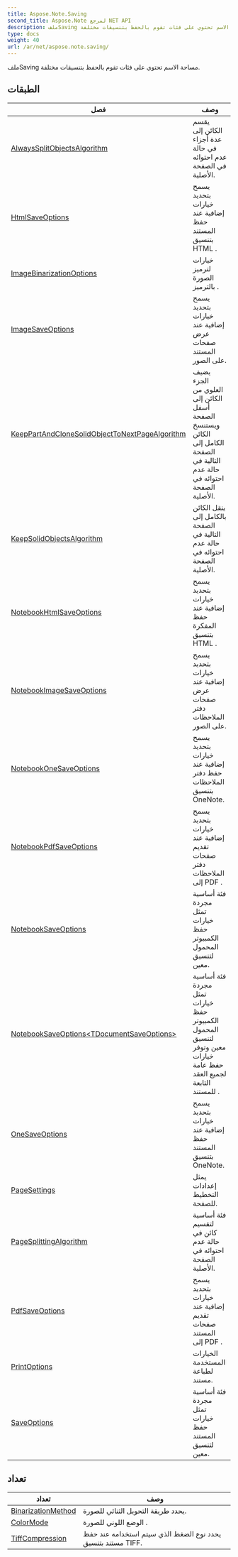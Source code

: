 ```yaml
---
title: Aspose.Note.Saving
second_title: Aspose.Note لمرجع NET API
description: ملفSaving مساحة الاسم تحتوي على فئات تقوم بالحفظ بتنسيقات مختلفة.
type: docs
weight: 40
url: /ar/net/aspose.note.saving/
---
```

ملفSaving مساحة الاسم تحتوي على فئات تقوم بالحفظ بتنسيقات مختلفة.

## الطبقات

| فصل | وصف |
| --- | --- |
| [AlwaysSplitObjectsAlgorithm](./alwayssplitobjectsalgorithm/) | يقسم الكائن إلى عدة أجزاء في حالة عدم احتوائه في الصفحة الأصلية. |
| [HtmlSaveOptions](./htmlsaveoptions/) | يسمح بتحديد خيارات إضافية عند حفظ المستند بتنسيق HTML . |
| [ImageBinarizationOptions](./imagebinarizationoptions/) | خيارات لترميز الصورة بالترميز . |
| [ImageSaveOptions](./imagesaveoptions/) | يسمح بتحديد خيارات إضافية عند عرض صفحات المستند على الصور. |
| [KeepPartAndCloneSolidObjectToNextPageAlgorithm](./keeppartandclonesolidobjecttonextpagealgorithm/) | يضيف الجزء العلوي من الكائن إلى أسفل الصفحة ويستنسخ الكائن الكامل إلى الصفحة التالية في حالة عدم احتوائه في الصفحة الأصلية. |
| [KeepSolidObjectsAlgorithm](./keepsolidobjectsalgorithm/) | ينقل الكائن بالكامل إلى الصفحة التالية في حالة عدم احتوائه في الصفحة الأصلية. |
| [NotebookHtmlSaveOptions](./notebookhtmlsaveoptions/) | يسمح بتحديد خيارات إضافية عند حفظ المفكرة بتنسيق HTML . |
| [NotebookImageSaveOptions](./notebookimagesaveoptions/) | يسمح بتحديد خيارات إضافية عند عرض صفحات دفتر الملاحظات على الصور. |
| [NotebookOneSaveOptions](./notebookonesaveoptions/) | يسمح بتحديد خيارات إضافية عند حفظ دفتر الملاحظات بتنسيق OneNote. |
| [NotebookPdfSaveOptions](./notebookpdfsaveoptions/) | يسمح بتحديد خيارات إضافية عند تقديم صفحات دفتر الملاحظات إلى PDF . |
| [NotebookSaveOptions](./notebooksaveoptions/) | فئة أساسية مجردة تمثل خيارات حفظ الكمبيوتر المحمول لتنسيق معين. |
| [NotebookSaveOptions&lt;TDocumentSaveOptions&gt;](./notebooksaveoptions-1/) | فئة أساسية مجردة تمثل خيارات حفظ الكمبيوتر المحمول لتنسيق معين وتوفر خيارات حفظ عامة لجميع العقد التابعة للمستند . |
| [OneSaveOptions](./onesaveoptions/) | يسمح بتحديد خيارات إضافية عند حفظ المستند بتنسيق OneNote. |
| [PageSettings](./pagesettings/) | يمثل إعدادات التخطيط للصفحة. |
| [PageSplittingAlgorithm](./pagesplittingalgorithm/) | فئة أساسية لتقسيم كائن في حالة عدم احتوائه في الصفحة الأصلية. |
| [PdfSaveOptions](./pdfsaveoptions/) | يسمح بتحديد خيارات إضافية عند تقديم صفحات المستند إلى PDF . |
| [PrintOptions](./printoptions/) | الخيارات المستخدمة لطباعة مستند. |
| [SaveOptions](./saveoptions/) | فئة أساسية مجردة تمثل خيارات حفظ المستند لتنسيق معين. |
## تعداد

| تعداد | وصف |
| --- | --- |
| [BinarizationMethod](./binarizationmethod/) | يحدد طريقة التحويل الثنائي للصورة. |
| [ColorMode](./colormode/) | الوضع اللوني للصورة . |
| [TiffCompression](./tiffcompression/) | يحدد نوع الضغط الذي سيتم استخدامه عند حفظ مستند بتنسيق TIFF. |



